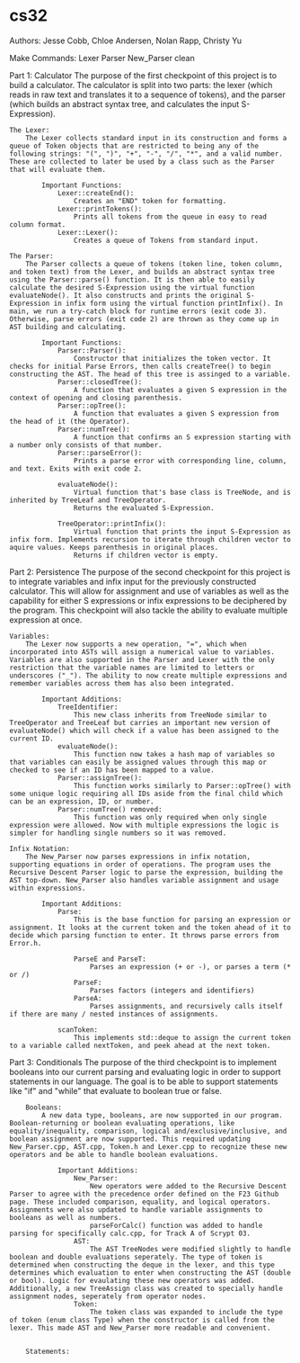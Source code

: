 # cs32

Authors:
    Jesse Cobb, Chloe Andersen, Nolan Rapp, Christy Yu

Make Commands:
    Lexer Parser New_Parser clean


Part 1: Calculator
    The purpose of the first checkpoint of this project is to build a calculator. The calculator is split into two parts: the lexer (which reads in raw text and translates it to a sequence of tokens), and the parser (which builds an abstract syntax tree, and calculates the input S-Expression).

    The Lexer:
        The Lexer collects standard input in its construction and forms a queue of Token objects that are restricted to being any of the following strings: "(", ")", "+", "-", "/", "*", and a valid number. These are collected to later be used by a class such as the Parser that will evaluate them.          

            Important Functions:
                Lexer::createEnd():
                    Creates an "END" token for formatting.
                Lexer::printTokens():
                    Prints all tokens from the queue in easy to read column format.
                Lexer::Lexer():
                    Creates a queue of Tokens from standard input. 

    The Parser:
        The Parser collects a queue of tokens (token line, token column, and token text) from the Lexer, and builds an abstract syntax tree using the Parser::parse() function. It is then able to easily calculate the desired S-Expression using the virtual function evaluateNode(). It also constructs and prints the original S-Expression in infix form using the virtual function printInfix(). In main, we run a try-catch block for runtime errors (exit code 3). Otherwise, parse errors (exit code 2) are thrown as they come up in AST building and calculating.
            
            Important Functions:
                Parser::Parser(): 
                    Constructor that initializes the token vector. It checks for initial Parse Errors, then calls createTree() to begin constructing the AST. The head of this tree is assinged to a variable.
                Parser::closedTree():
                    A function that evaluates a given S expression in the context of opening and closing parenthesis.
                Parser::opTree():
                    A function that evaluates a given S expression from the head of it (the Operator).
                Parser::numTree():
                    A function that confirms an S expression starting with a number only consists of that number.
                Parser::parseError():
                    Prints a parse error with corresponding line, column, and text. Exits with exit code 2. 
                
                evaluateNode():
                    Virtual function that's base class is TreeNode, and is inherited by TreeLeaf and TreeOperator. 
                    Returns the evaluated S-Expression.
                
                TreeOperator::printInfix():
                    Virtual function that prints the input S-Expression as infix form. Implements recursion to iterate through children vector to aquire values. Keeps parenthesis in original places.
                    Returns if children vector is empty.


Part 2: Persistence
    The purpose of the second checkpoint for this project is to integrate variables and infix input for the previously constructed calculator. This will allow for assignment and use of variables as well as the capability for either S expressions or infix expressions to be deciphered by the program. This checkpoint will also tackle the ability to evaluate multiple expression at once.

    Variables:
        The Lexer now supports a new operation, "=", which when incorporated into ASTs will assign a numerical value to variables. Variables are also supported in the Parser and Lexer with the only restriction that the variable names are limited to letters or underscores ("_"). The ability to now create multiple expressions and remember variables across them has also been integrated.

            Important Additions:
                TreeIdentifier:
                    This new class inherits from TreeNode similar to TreeOperator and TreeLeaf but carries an important new version of evaluateNode() which will check if a value has been assigned to the current ID.
                evaluateNode():
                    This function now takes a hash map of variables so that variables can easily be assigned values through this map or checked to see if an ID has been mapped to a value.
                Parser::assignTree():
                    This function works similarly to Parser::opTree() with some unique logic requiring all IDs aside from the final child which can be an expression, ID, or number.
                Parser::numTree() removed:
                    This function was only required when only single expression were allowed. Now with multiple expressions the logic is simpler for handling single numbers so it was removed.           

    Infix Notation:
        The New_Parser now parses expressions in infix notation, supporting equations in order of operations. The program uses the Recursive Descent Parser logic to parse the expression, building the AST top-down. New_Parser also handles variable assignment and usage within expressions.
            
            Important Additions:
                Parse:
                    This is the base function for parsing an expression or assignment. It looks at the current token and the token ahead of it to decide which parsing function to enter. It throws parse errors from Error.h.
                    
                    ParseE and ParseT:
                        Parses an expression (+ or -), or parses a term (* or /)
                    ParseF:
                        Parses factors (integers and identifiers)
                    ParseA:
                        Parses assignments, and recursively calls itself if there are many / nested instances of assignments.
                
                scanToken:
                    This implements std::deque to assign the current token to a variable called nextToken, and peek ahead at the next token.


Part 3: Conditionals
    The purpose of the third checkpoint is to implement booleans into our current parsing and evaluating logic in order to support statements in our language. The goal is to be able to support statements like "if" and "while" that evaluate to boolean true or false.

        Booleans:
            A new data type, booleans, are now supported in our program. Boolean-returning or boolean evaluating operations, like equality/inequality, comparison, logical and/exclusive/inclusive, and boolean assignment are now supported. This required updating New_Parser.cpp, AST.cpp, Token.h and Lexer.cpp to recognize these new operators and be able to handle boolean evaluations.

                Important Additions: 
                    New_Parser:
                        New operators were added to the Recursive Descent Parser to agree with the precedence order defined on the F23 Github page. These included comparison, equality, and logical operators. Assignments were also updated to handle variable assignments to booleans as well as numbers. 
                        parseForCalc() function was added to handle parsing for specifically calc.cpp, for Track A of Scrypt 03.
                    AST:
                        The AST TreeNodes were modified slightly to handle boolean and double evaluations seperately. The type of token is determined when constructing the deque in the lexer, and this type determines which evaluation to enter when constructing the AST (double or bool). Logic for evaulating these new operators was added. Additionally, a new TreeAssign class was created to specially handle assignment nodes, seperately from operator nodes.
                    Token:
                        The token class was expanded to include the type of token (enum class Type) when the constructor is called from the lexer. This made AST and New_Parser more readable and convenient.


        Statements: 
                    


        
